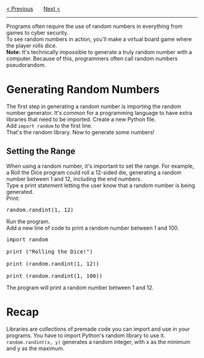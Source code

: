 <a href="/v3/Python-Intro/Conditionals.md">&lt; Previous</a>
&nbsp;&nbsp;&nbsp;&nbsp;&nbsp;
<a href="/v3/Loops-and-Functions/While-Loops.md">Next &lt;</a>
<hr>
Programs often require the use of random numbers in everything from games to cyber security.
<br>
To see random numbers in action, you'll make a virtual board game where the player rolls dice.
<br>
<b>Note:</b> It's technically impossible to generate a truly random number with a computer. Because of this, programmers often call random numbers pseudorandom.
<h1>Generating Random Numbers</h1>
The first step in generating a random number is importing the random number generator. It's common for a programming language to have extra libraries that need to be imported.
Create a new Python file.
<br>
Add <code>import random</code> to the first line.
<br>
That's the random library. Now to generate some numbers!
<h2>Setting the Range</h2>
When using a random number, it's important to set the range. For example, a Roll the Dice program could roll a 12-sided die, generating a random number between 1 and 12, including the end numbers.
<br>
Type a print statement letting the user know that a random number is being generated.
<br>
Print:
<pre>random.randint(1, 12)</pre>
Run the program.
<br>
Add a new line of code to print a random number between 1 and 100.
<pre>
import random<br>
print ("Rolling the Dice!")<br>
print (random.randint(1, 12))<br>
print (random.randint(1, 100))
</pre>
The program will print a random number between 1 and 12.
<h1>Recap</h1>
Libraries are collections of premade code you can import and use in your programs. You have to import Python's random library to use it. <code>random.randint(x, y)</code> generates a random integer, with x as the minimum and y as the maximum.
